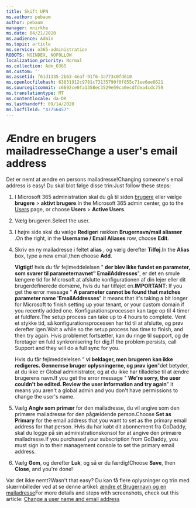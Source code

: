 ```yaml
---
title: Skift UPN
ms.author: pebaum
author: pebaum
manager: mnirkhe
ms.date: 04/21/2020
ms.audience: Admin
ms.topic: article
ms.service: o365-administration
ROBOTS: NOINDEX, NOFOLLOW
localization_priority: Normal
ms.collection: Adm_O365
ms.custom: ''
ms.assetid: f61d1335-2b63-4eaf-91f6-3a773c0fd610
ms.openlocfilehash: 63831912c9781c73135790f0f855c71ee6ee6621
ms.sourcegitcommit: c6692ce0fa1358ec3529e59ca0ecdfdea4cdc759
ms.translationtype: MT
ms.contentlocale: da-DK
ms.lasthandoff: 09/14/2020
ms.locfileid: "47756457"
---
```

# <a name="change-a-users-email-address"></a><span data-ttu-id="fc90a-102">Ændre en brugers mailadresse</span><span class="sxs-lookup"><span data-stu-id="fc90a-102">Change a user's email address</span></span>

<span data-ttu-id="fc90a-103">Det er nemt at ændre en persons mailadresse!</span><span class="sxs-lookup"><span data-stu-id="fc90a-103">Changing someone's email address is easy!</span></span> <span data-ttu-id="fc90a-104">Du skal blot følge disse trin:</span><span class="sxs-lookup"><span data-stu-id="fc90a-104">Just follow these steps:</span></span>
  
1. <span data-ttu-id="fc90a-105">I Microsoft 365 administration skal du gå til siden [brugere](https://go.microsoft.com/fwlink/p/?linkid=834822) eller vælge **brugere** \> **aktivt brugere**.</span><span class="sxs-lookup"><span data-stu-id="fc90a-105">In the Microsoft 365 admin center, go to the [Users](https://go.microsoft.com/fwlink/p/?linkid=834822) page, or choose **Users** \> **Active Users**.</span></span>
    
2. <span data-ttu-id="fc90a-106">Vælg brugeren.</span><span class="sxs-lookup"><span data-stu-id="fc90a-106">Select the user.</span></span>
    
3. <span data-ttu-id="fc90a-107">I højre side skal du vælge **Rediger**i rækken **Brugernavn/mail aliasser** .</span><span class="sxs-lookup"><span data-stu-id="fc90a-107">On the right, in the **Username / Email Aliases** row, choose **Edit**.</span></span>
    
4. <span data-ttu-id="fc90a-108">Skriv en ny mailadresse i feltet **alias** , og vælg derefter **Tilføj**.</span><span class="sxs-lookup"><span data-stu-id="fc90a-108">In the **Alias** box, type a new email,then choose **Add**.</span></span>
    
    <span data-ttu-id="fc90a-109">**Vigtigt**! hvis du får fejlmeddelelsen " **der blev ikke fundet en parameter, som svarer til parameternavnet" EmailAddresses**", er det en smule længere tid for Microsoft at afslutte konfigurationen af din lejer eller dit brugerdefinerede domæne, hvis du har tilføjet en.</span><span class="sxs-lookup"><span data-stu-id="fc90a-109">**IMPORTANT**: If you get the error message " **A parameter cannot be found that matches parameter name 'EmailAddresses**" it means that it's taking a bit longer for Microsoft to finish setting up your tenant, or your custom domain if you recently added one.</span></span> <span data-ttu-id="fc90a-110">Konfigurationsprocessen kan tage op til 4 timer at fuldføre.</span><span class="sxs-lookup"><span data-stu-id="fc90a-110">The setup process can take up to 4 hours to complete.</span></span> <span data-ttu-id="fc90a-111">Vent et stykke tid, så konfigurationsprocessen har tid til at afslutte, og prøv derefter igen.</span><span class="sxs-lookup"><span data-stu-id="fc90a-111">Wait a while so the setup process has time to finish, and then try again.</span></span> <span data-ttu-id="fc90a-112">Hvis problemet fortsætter, kan du ringe til support, og de foretager en fuld synkronisering for dig.</span><span class="sxs-lookup"><span data-stu-id="fc90a-112">If the problem persists, call Support and they will do a full sync for you.</span></span>
    
    <span data-ttu-id="fc90a-113">Hvis du får fejlmeddelelsen " **vi beklager, men brugeren kan ikke redigeres. Gennemse bruger oplysningerne, og prøv igen**"det betyder, at du ikke er Global administrator, og at du ikke har tilladelse til at ændre brugerens navn.</span><span class="sxs-lookup"><span data-stu-id="fc90a-113">If you get the error message " **We're sorry, the user couldn't be edited. Review the user information and try again**" it means you aren't a global admin and you don't have permissions to change the user's name.</span></span>
    
5. <span data-ttu-id="fc90a-114">Vælg **Angiv som primær** for den mailadresse, du vil angive som den primære mailadresse for den pågældende person.</span><span class="sxs-lookup"><span data-stu-id="fc90a-114">Choose **Set as Primary** for the email address that you want to set as the primary email address for that person.</span></span> <span data-ttu-id="fc90a-115">Hvis du har købt dit abonnement fra GoDaddy, skal du logge på sin administrationskonsol for at angive den primære mailadresse.</span><span class="sxs-lookup"><span data-stu-id="fc90a-115">If you purchased your subscription from GoDaddy, you must sign in to their management console to set the primary email address.</span></span> 
    
6. <span data-ttu-id="fc90a-116">Vælg **Gem**, og derefter **Luk**, og så er du færdig!</span><span class="sxs-lookup"><span data-stu-id="fc90a-116">Choose **Save**, then **Close**, and you're done!</span></span>
    
<span data-ttu-id="fc90a-117">Var det ikke nemt?</span><span class="sxs-lookup"><span data-stu-id="fc90a-117">Wasn't that easy?</span></span> <span data-ttu-id="fc90a-118">Du kan få flere oplysninger og trin med skærmbilleder ved at se denne artikel: [ændre et Brugernavn og en mailadresse](https://docs.microsoft.com/microsoft-365/admin/add-users/change-a-user-name-and-email-address)</span><span class="sxs-lookup"><span data-stu-id="fc90a-118">For more details and steps with screenshots, check out this article: [Change a user name and email address](https://docs.microsoft.com/microsoft-365/admin/add-users/change-a-user-name-and-email-address)</span></span>
  

